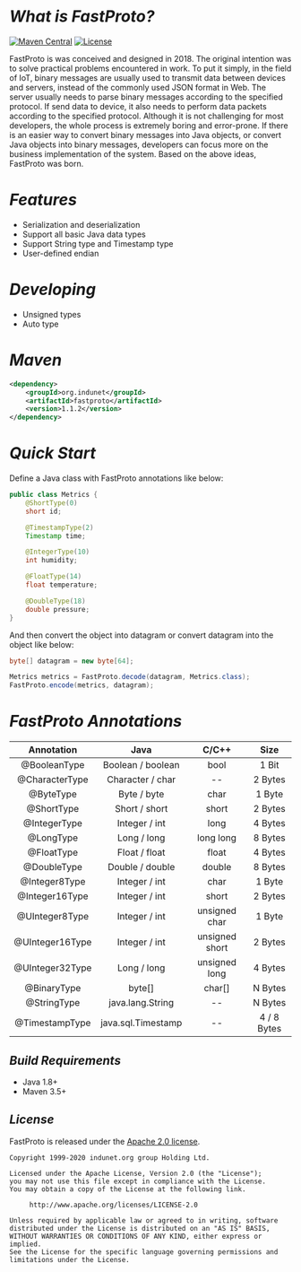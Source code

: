 # *What is FastProto?*

[![Maven Central](https://maven-badges.herokuapp.com/maven-central/org.indunet/fastproto/badge.svg)](https://maven-badges.herokuapp.com/maven-central/org.indunet/fastproto/)
[![License](https://img.shields.io/badge/license-Apache%202-4EB1BA.svg)](https://www.apache.org/licenses/LICENSE-2.0.html)

FastProto is was conceived and designed in 2018. The original intention was to solve practical problems encountered in work. To put it simply, in the field of IoT, binary messages are usually used to transmit data between devices and servers, instead of the commonly used JSON format in Web. The server usually needs to parse binary messages according to the specified protocol. If send data to device, it also needs to perform data packets according to the specified protocol. Although it is not challenging for most developers, the whole process is extremely boring and error-prone. If there is an easier way to convert binary messages into Java objects, or convert Java objects into binary messages, developers can focus more on the business implementation of the system. Based on the above ideas, FastProto was born.

# *Features*
* Serialization and deserialization
* Support all basic Java data types
* Support String type and Timestamp type
* User-defined endian

# *Developing*
* Unsigned types
* Auto type

# *Maven*
```xml
<dependency>
    <groupId>org.indunet</groupId>
    <artifactId>fastproto</artifactId>
    <version>1.1.2</version>
</dependency>
```

# *Quick Start*
Define a Java class with FastProto annotations like below:
```java
public class Metrics {
    @ShortType(0)
    short id;

    @TimestampType(2)
    Timestamp time;

    @IntegerType(10)
    int humidity;

    @FloatType(14)
    float temperature;

    @DoubleType(18)
    double pressure;
}
```
And then convert the object into datagram or convert datagram into the object like below:
```java
byte[] datagram = new byte[64];

Metrics metrics = FastProto.decode(datagram, Metrics.class);
FastProto.encode(metrics, datagram);
```

# *FastProto Annotations*
|Annotation|Java|C/C++|Size| 
|:----:|:----:|:----:|:----:|
|@BooleanType|Boolean / boolean|bool|1 Bit|
|@CharacterType|Character / char|--|2 Bytes|
|@ByteType|Byte / byte|char|1 Byte|
|@ShortType|Short / short|short|2 Bytes|
|@IntegerType|Integer / int|long|4 Bytes|
|@LongType|Long / long|long long|8 Bytes|
|@FloatType|Float / float|float|4 Bytes|
|@DoubleType|Double / double|double|8 Bytes|
|@Integer8Type|Integer / int|char|1 Byte|
|@Integer16Type|Integer / int|short|2 Bytes|
|@UInteger8Type|Integer / int|unsigned char|1 Byte|
|@UInteger16Type|Integer / int|unsigned short|2 Bytes|
|@UInteger32Type|Long / long|unsigned long|4 Bytes|
|@BinaryType|byte[]|char[]|N Bytes|
|@StringType|java.lang.String|--|N Bytes|
|@TimestampType|java.sql.Timestamp|--|4 / 8 Bytes|


## *Build Requirements*
* Java 1.8+
* Maven 3.5+

## *License*

FastProto is released under the [Apache 2.0 license](license).

```
Copyright 1999-2020 indunet.org group Holding Ltd.

Licensed under the Apache License, Version 2.0 (the "License");
you may not use this file except in compliance with the License.
You may obtain a copy of the License at the following link.

     http://www.apache.org/licenses/LICENSE-2.0

Unless required by applicable law or agreed to in writing, software
distributed under the License is distributed on an "AS IS" BASIS,
WITHOUT WARRANTIES OR CONDITIONS OF ANY KIND, either express or implied.
See the License for the specific language governing permissions and
limitations under the License.